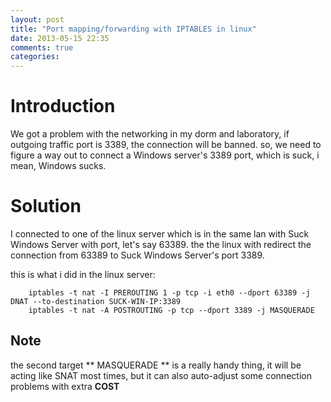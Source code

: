 ```yaml
---
layout: post
title: "Port mapping/forwarding with IPTABLES in linux"
date: 2013-05-15 22:35
comments: true
categories: 
---
```


# Introduction

We got a problem with the networking in my dorm and laboratory, if outgoing traffic port is 3389, the connection will be banned. so, we need to figure a way out to connect a Windows server's 3389 port, which is suck, i mean, Windows sucks. 

# Solution

I connected to one of the linux server which is in the same lan with Suck Windows Server with port, let's say 63389. the the linux with redirect the connection from 63389 to Suck Windows Server's port 3389.

this is what i did in the linux server:

        iptables -t nat -I PREROUTING 1 -p tcp -i eth0 --dport 63389 -j DNAT --to-destination SUCK-WIN-IP:3389
        iptables -t nat -A POSTROUTING -p tcp --dport 3389 -j MASQUERADE

## Note
the second target ** MASQUERADE ** is a really handy thing, it will be acting like SNAT most times, but it can also auto-adjust some connection problems with extra **COST** 